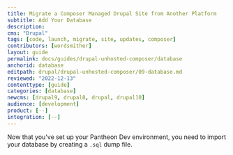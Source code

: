 ```yaml
---
title: Migrate a Composer Managed Drupal Site from Another Platform
subtitle: Add Your Database
description: 
cms: "Drupal"
tags: [code, launch, migrate, site, updates, composer]
contributors: [wordsmither]
layout: guide
permalink: docs/guides/drupal-unhosted-composer/database
anchorid: database
editpath: drupal/drupal-unhosted-composer/09-database.md
reviewed: "2022-12-13"
contenttype: [guide]
categories: [database]
newcms: [drupal9, drupal8, drupal, drupal10]
audience: [development]
product: [--]
integration: [--]
---
```


Now that you've set up your Pantheon Dev environment, you need to import your database by creating a `.sql` dump file.

<Partial file="migrate/drupal-database.md" />
